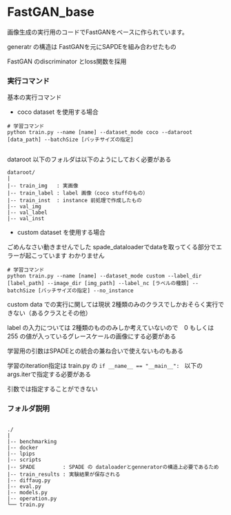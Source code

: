 
# FastGAN_base

画像生成の実行用のコードでFastGANをベースに作られています。

generatr の構造は FastGANを元にSAPDEを組み合わせたもの

FastGAN のdiscriminator とloss関数を採用

### 実行コマンド

基本の実行コマンド

- coco dataset を使用する場合

```
# 学習コマンド
python train.py --name [name] --dataset_mode coco --dataroot [data_path] --batchSize [バッチサイズの指定] 


```

dataroot 以下のフォルダは以下のようにしておく必要がある

```
dataroot/
|
|-- train_img   : 実画像
|-- train_label : label 画像（coco stuffのもの）
|-- train_inst  : instance 前処理で作成したもの
|-- val_img
|-- val_label
|-- val_inst

```


- custom dataset を使用する場合

ごめんなさい動きませんでした
spade_dataloaderでdataを取ってくる部分でエラーが起こっています
わかりません

```
# 学習コマンド
python train.py --name [name] --dataset_mode custom --label_dir [label_path] --image_dir [img_path] --label_nc [ラベルの種類] --batchSize [バッチサイズの指定] --no_instance

```

custom data での実行に関しては現状 2種類のみのクラスでしかおそらく実行できない（あるクラスとその他）

label の入力については 2種類のもののみしか考えていないので　0 もしくは 255 の値が入っているグレースケールの画像にする必要がある

学習用の引数はSPADEとの統合の兼ね合いで使えないものもある

学習のiteration指定は train.py の ```if __name__ == "__main__":　```以下の　args.iterで指定する必要がある

引数では指定することができない

<!-- 
テストコマンドについて
以下のもので追加に指定することも可能、他にもある
```
--results_dir : 結果の出力先
--how_many    : 出力する画像枚数（生成する枚数）
--which_epoch : いつのモデルを使うか（指定がなければdefaltで最後のものが使われる）

``` -->


### フォルダ説明

```

./
|
|-- benchmarking 
|-- docker     
|-- lpips 
|-- scripts
|-- SPADE         : SPADE の dataloaderとgenneratorの構造上必要であるため
|-- train_results : 実験結果が保存される
|-- diffaug.py
|-- eval.py
|-- models.py
|-- operation.py
└── train.py
```
